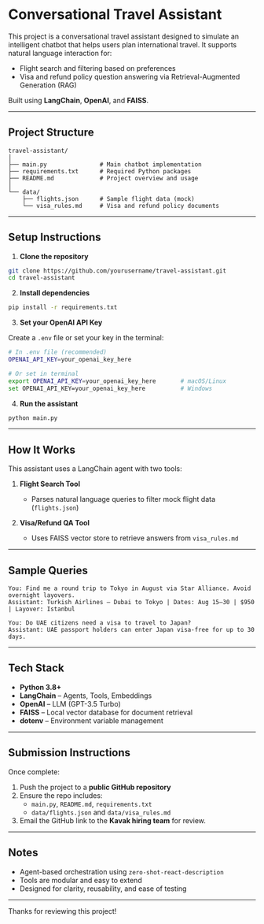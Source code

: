 
#  Conversational Travel Assistant 

This project is a conversational travel assistant designed to simulate an intelligent chatbot that helps users plan international travel. It supports natural language interaction for:

- Flight search and filtering based on preferences
- Visa and refund policy question answering via Retrieval-Augmented Generation (RAG)

Built using **LangChain**, **OpenAI**, and **FAISS**.

---

##  Project Structure

```
travel-assistant/
│
├── main.py               # Main chatbot implementation
├── requirements.txt      # Required Python packages
├── README.md             # Project overview and usage
│
└── data/
    ├── flights.json      # Sample flight data (mock)
    └── visa_rules.md     # Visa and refund policy documents
```

---

##  Setup Instructions

1. **Clone the repository**

```bash
git clone https://github.com/yourusername/travel-assistant.git
cd travel-assistant
```

2. **Install dependencies**

```bash
pip install -r requirements.txt
```

3. **Set your OpenAI API Key**

Create a `.env` file or set your key in the terminal:

```bash
# In .env file (recommended)
OPENAI_API_KEY=your_openai_key_here

# Or set in terminal
export OPENAI_API_KEY=your_openai_key_here       # macOS/Linux
set OPENAI_API_KEY=your_openai_key_here          # Windows
```

4. **Run the assistant**

```bash
python main.py
```

---

##  How It Works

This assistant uses a LangChain agent with two tools:

1. **Flight Search Tool**
   - Parses natural language queries to filter mock flight data (`flights.json`)

2. **Visa/Refund QA Tool**
   - Uses FAISS vector store to retrieve answers from `visa_rules.md`

---

##  Sample Queries

```text
You: Find me a round trip to Tokyo in August via Star Alliance. Avoid overnight layovers.
Assistant: Turkish Airlines – Dubai to Tokyo | Dates: Aug 15–30 | $950 | Layover: Istanbul

You: Do UAE citizens need a visa to travel to Japan?
Assistant: UAE passport holders can enter Japan visa-free for up to 30 days.
```

---

##  Tech Stack

- **Python 3.8+**
- **LangChain** – Agents, Tools, Embeddings
- **OpenAI** – LLM (GPT-3.5 Turbo)
- **FAISS** – Local vector database for document retrieval
- **dotenv** – Environment variable management

---

## Submission Instructions

Once complete:
1. Push the project to a **public GitHub repository**
2. Ensure the repo includes:
   - `main.py`, `README.md`, `requirements.txt`
   - `data/flights.json` and `data/visa_rules.md`
3. Email the GitHub link to the **Kavak hiring team** for review.

---

##  Notes

- Agent-based orchestration using `zero-shot-react-description`
- Tools are modular and easy to extend
- Designed for clarity, reusability, and ease of testing

---

Thanks for reviewing this project!
